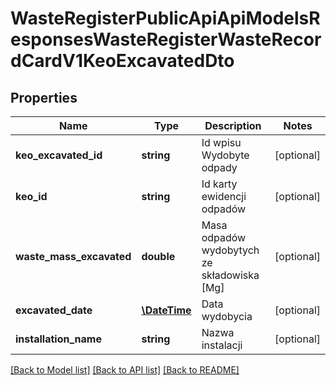 # WasteRegisterPublicApiApiModelsResponsesWasteRegisterWasteRecordCardV1KeoExcavatedDto

## Properties
Name | Type | Description | Notes
------------ | ------------- | ------------- | -------------
**keo_excavated_id** | **string** | Id wpisu Wydobyte odpady | [optional] 
**keo_id** | **string** | Id karty ewidencji odpadów | [optional] 
**waste_mass_excavated** | **double** | Masa odpadów wydobytych ze składowiska [Mg] | [optional] 
**excavated_date** | [**\DateTime**](\DateTime.md) | Data wydobycia | [optional] 
**installation_name** | **string** | Nazwa instalacji | [optional] 

[[Back to Model list]](../README.md#documentation-for-models) [[Back to API list]](../README.md#documentation-for-api-endpoints) [[Back to README]](../README.md)


